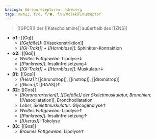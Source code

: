 ```yaml
---
bazinga: Adrenorezeptoren, adrenerg
tags: m/m21, f/⚙️, f/🫀, f/🧪/Molekül/Rezeptor
---
```

> [[GPCR]] der [[Katecholamine]] außerhalb des [[ZNS]]
- **α1**:: [[Gq]]
	- *[[Gefäße]]:* [[Vasokonstriktion]]
	- *[[GI-Trakt]] + [[Harnblase]]:* Sphinkter-Kontraktion
- **α2**:: [[Gαi]]
	- *Weißes Fettgewebe:* Lipolyse↓
	- *[[Pankreas]]:* Insulinfreisetzung↓
	- *[[GI-Trakt]] + [[Harnblase]]:* Muskulatur↓
- **β1**:: [[Gαs]]
	- *[[Herz]]:* [[chronotrop]], [[inotrop]], [[dromotrop]]
	- *[[Niere]]:* [[RAAS]]↑
- **β2**:: [[Gαs]]
	- *[[Koronararterien]], [[Gefäße]] der Skelettmuskulatur, Bronchien:* [[Vasodilatation]], Bronchodilatation
	- *Leber, Skelettmuskulatur:* Glycogenolyse↑
	- *Weißes Fettgewebe:* Lipolyse↑ 
	- *[[Pankreas]]:* Insulinfreisetzung↑ 
	- *[[Uterus]]:* Tokolyse
- **β3**:: [[Gαs]]
	- *Braunes Fettgewebe:* Lipolyse↑ 